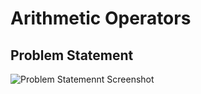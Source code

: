 # Arithmetic Operators

## Problem Statement

![Problem Statemennt Screenshot](https://github.com/iUtsavB/HackerRankSolutions/tree/master/Practice/Python/Introduction/Arithmetic%20Operators/ps.png "Problem Statemennt Screenshot")
